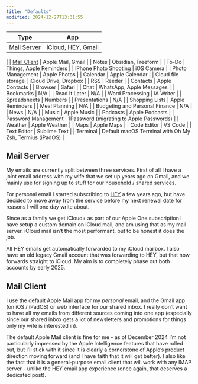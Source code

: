 ```yaml
---
title: "Defaults"
modified: 2024-12-27T13:31:55
---
```


| Type | App |
| ---- | --- |
| [Mail Server](#mail-server)                    | iCloud, HEY, Gmail                               
|
| [Mail Client](#mail-client) | Apple Mail, Gmail |
| Notes                          | Obsidian, Freeform                               |
| To-Do                          | Things, Apple Reminders                          |
| iPhone Photo Shooting          | iOS Camera                                       |
| Photo Management               | Apple Photos                                     |
| Calendar                       | Apple Calendar                                   |
| Cloud file storage             | iCloud Drive, Dropbox                            |
| RSS                            | Reeder                                           |
| Contacts                       | Apple Contacts                                   |
| Browser                        | Safari                                           |
| Chat                           | WhatsApp, Apple Messages                         |
| Bookmarks                      | N/A                                              |
| Read It Later                  | N/A                                              |
| Word Processing                | iA Writer                                        |
| Spreadsheets                   | Numbers                                          |
| Presentations                  | N/A                                              |
| Shopping Lists                 | Apple Reminders                                  |
| Meal Planning                  | N/A                                              |
| Budgeting and Personal Finance | N/A                                              |
| News                           | N/A                                              |
| Music                          | Apple Music                                      |
| Podcasts                       | Apple Podcasts                                   |
| Password Management            | 1Password (migrating to Apple Passwords)                                        |
| Weather                        | Apple Weather                                    |
| Maps                           | Apple Maps                                       |
| Code Editor                    | VS Code                                          |
| Text Editor                    | Sublime Text                                     |
| Terminal                       | Default macOS Terminal with Oh My Zsh, Termius (iPadOS) |

## Mail Server

My emails are currently split between three services. First of all I have a joint email address with my wife that we set up years ago on Gmail, and we mainly use for signing up to stuff for our household / shared services.

For personal email I started subscribing to [HEY](https://hey.com) a few years ago, but have decided to move away from the service before my next renewal date for reasons I will one day write about.

Since as a family we get iCloud+ as part of our Apple One subscription I have setup a custom domain on iCloud mail, and am using that as my mail server. iCloud mail isn’t the most performant, but to be honest it does the job.

All HEY emails get automatically forwarded to my iCloud mailbox. I also have an old legacy Gmail account that was forwarding to HEY, but that now forwards straight to iCloud. My aim is to completely phase out both accounts by early 2025.

## Mail Client

I use the default Apple Mail app for my _personal_ email, and the Gmail app (on iOS / iPadOS) or web interface for our shared inbox. I really don’t want to have all my emails from different sources coming into one app (especially since our shared inbox gets a lot of newsletters and promotions for things only my wife is interested in).

The default Apple Mail client is fine for me - as of December 2024 I’m not particularly impressed by the Apple Intelligence features that have rolled out, but I’ll stick with it since it is clearly a cornerstone of Apple’s product direction moving forward (and I have faith that it will get better). I also like the fact that it is a general-purpose email client that will work with any IMAP server - unlike the HEY email app experience (once again, that deserves a dedicated post).